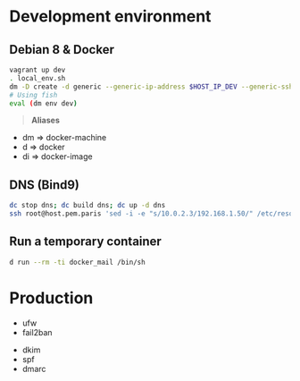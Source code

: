 # Development environment
## Debian 8 & Docker
```sh
vagrant up dev
. local_env.sh
dm -D create -d generic --generic-ip-address $HOST_IP_DEV --generic-ssh-user root --generic-ssh-key ~/.ssh/id_rsa  dev
# Using fish
eval (dm env dev)
```

> **Aliases**
  + dm => docker-machine
  + d => docker
  + di => docker-image

## DNS (Bind9)
```sh
dc stop dns; dc build dns; dc up -d dns
ssh root@host.pem.paris 'sed -i -e "s/10.0.2.3/192.168.1.50/" /etc/resolv.conf'
```

## Run a temporary container
```sh
d run --rm -ti docker_mail /bin/sh
```

# Production
+ ufw
+ fail2ban
* dkim
* spf
* dmarc
